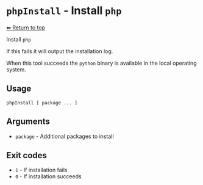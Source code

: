 
# `phpInstall` - Install `php`

[⬅ Return to top](index.md)

Install `php`

If this fails it will output the installation log.

When this tool succeeds the `python` binary is available in the local operating system.

## Usage

    phpInstall [ package ... ]

## Arguments

- `package` - Additional packages to install

## Exit codes

- `1` - If installation fails
- `0` - If installation succeeds
